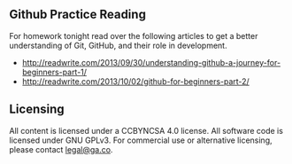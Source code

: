 ## Github Practice Reading
For homework tonight read over the following articles to get a better understanding of Git, GitHub, and their role in development. 

* http://readwrite.com/2013/09/30/understanding-github-a-journey-for-beginners-part-1/
* http://readwrite.com/2013/10/02/github-for-beginners-part-2/

## Licensing
All content is licensed under a CC­BY­NC­SA 4.0 license.
All software code is licensed under GNU GPLv3. For commercial use or alternative licensing, please contact legal@ga.co.
